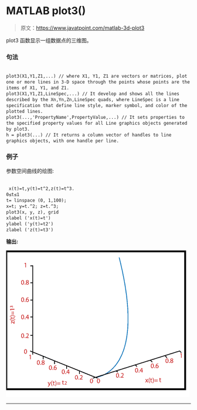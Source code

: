 # MATLAB plot3()

> 原文：<https://www.javatpoint.com/matlab-3d-plot3>

plot3 函数显示一组数据点的三维图。

### 句法

```

plot3(X1,Y1,Z1,...) // where X1, Y1, Z1 are vectors or matrices, plot one or more lines in 3-D space through the points whose points are the items of X1, Y1, and Z1.
plot3(X1,Y1,Z1,LineSpec,...) // It develop and shows all the lines described by the Xn,Yn,Zn,LineSpec quads, where LineSpec is a line specification that define line style, marker symbol, and color of the plotted lines.
plot3(...,'PropertyName',PropertyValue,...) // It sets properties to the specified property values for all Line graphics objects generated by plot3.
h = plot3(...) // It returns a column vector of handles to line graphics objects, with one handle per line.

```

### 例子

参数空间曲线的绘图:

```

 x(t)=t,y(t)=t^2,z(t)=t^3.
0≤t≤1
t= linspace (0, 1,100);
x=t; y=t.^2; z=t.^3;
plot3(x, y, z), grid
xlabel ('x(t)=t')
ylabel ('y(t)=t2')
zlabel ('z(t)=t3')

```

**输出:**

![MATLAB plot3()](img/407ae44dc8190bc8d44d5222f07ff373.png)

* * *